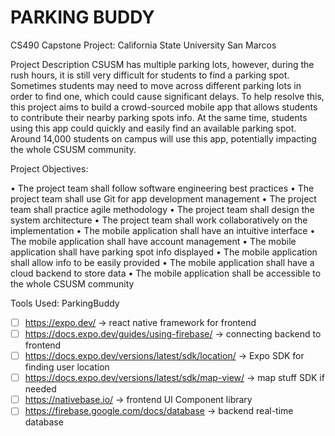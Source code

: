 # PARKING BUDDY
CS490 Capstone Project:
California State University San Marcos

Project Description
CSUSM has multiple parking lots, however, during the rush hours, it is still very difficult for
students to find a parking spot. Sometimes students may need to move across different parking
lots in order to find one, which could cause significant delays. To help resolve this, this project
aims to build a crowd-sourced mobile app that allows students to contribute their nearby
parking spots info. At the same time, students using this app could quickly and
easily find an available parking spot. Around 14,000 students on
campus will use this app, potentially impacting the whole CSUSM community.


Project Objectives:

• The project team shall follow software engineering best practices
• The project team shall use Git for app development management
• The project team shall practice agile methodology
• The project team shall design the system architecture
• The project team shall work collaboratively on the implementation
• The mobile application shall have an intuitive interface
• The mobile application shall have account management
• The mobile application shall have parking spot info displayed
• The mobile application shall allow info to be easily provided
• The mobile application shall have a cloud backend to store data
• The mobile application shall be accessible to the whole CSUSM community


Tools Used:
ParkingBuddy
- [ ] https://expo.dev/ -> react native framework for frontend
- [ ] https://docs.expo.dev/guides/using-firebase/ -> connecting backend to frontend
- [ ] https://docs.expo.dev/versions/latest/sdk/location/ -> Expo SDK for finding user location
- [ ] https://docs.expo.dev/versions/latest/sdk/map-view/  -> map stuff SDK if needed
- [ ] https://nativebase.io/ -> frontend UI Component library
- [ ] https://firebase.google.com/docs/database -> backend real-time database
